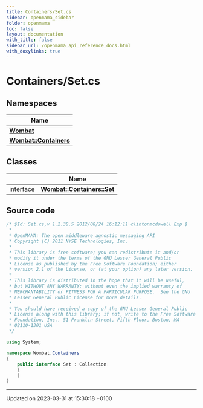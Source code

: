 ```yaml
---
title: Containers/Set.cs
sidebar: openmama_sidebar
folder: openmama
toc: false
layout: documentation
with_title: false
sidebar_url: /openmama_api_reference_docs.html
with_doxylinks: true
---
```


# Containers/Set.cs



## Namespaces

| Name           |
| -------------- |
| **[Wombat](namespaceWombat.html)**  |
| **[Wombat::Containers](namespaceWombat_1_1Containers.html)**  |

## Classes

|                | Name           |
| -------------- | -------------- |
| interface | **[Wombat::Containers::Set](interfaceWombat_1_1Containers_1_1Set.html)**  |




## Source code

```csharp
/* $Id: Set.cs,v 1.2.38.5 2012/08/24 16:12:11 clintonmcdowell Exp $
 *
 * OpenMAMA: The open middleware agnostic messaging API
 * Copyright (C) 2011 NYSE Technologies, Inc.
 *
 * This library is free software; you can redistribute it and/or
 * modify it under the terms of the GNU Lesser General Public
 * License as published by the Free Software Foundation; either
 * version 2.1 of the License, or (at your option) any later version.
 *
 * This library is distributed in the hope that it will be useful,
 * but WITHOUT ANY WARRANTY; without even the implied warranty of
 * MERCHANTABILITY or FITNESS FOR A PARTICULAR PURPOSE.  See the GNU
 * Lesser General Public License for more details.
 *
 * You should have received a copy of the GNU Lesser General Public
 * License along with this library; if not, write to the Free Software
 * Foundation, Inc., 51 Franklin Street, Fifth Floor, Boston, MA
 * 02110-1301 USA
 */

using System;

namespace Wombat.Containers
{
    public interface Set : Collection
    {
    }
}
```


-------------------------------

Updated on 2023-03-31 at 15:30:18 +0100
